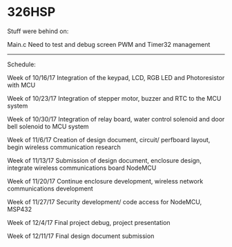 # 326HSP

Stuff were behind on:

Main.c
  Need to test and debug screen PWM and Timer32 management


----------------------------------------------------

Schedule:

Week of 10/16/17
  Integration of the keypad, LCD, RGB LED and Photoresistor with MCU

Week of 10/23/17
  Integration of stepper motor, buzzer and RTC to the MCU system

Week of 10/30/17
  Integration of relay board, water control solenoid and door bell solenoid to MCU system

Week of 11/6/17
  Creation of design document, circuit/ perfboard layout, begin wireless communication research

Week of 11/13/17
  Submission of design document, enclosure design, integrate wireless communications board NodeMCU

Week of 11/20/17
  Continue enclosure development, wireless network communications development

Week of 11/27/17
  Security development/ code access for NodeMCU, MSP432

Week of 12/4/17
  Final project debug, project presentation

Week of 12/11/17
  Final design document submission
